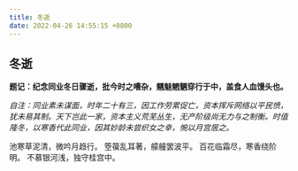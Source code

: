 ```yaml
---
title: 冬逝
date: 2022-04-26 14:55:15 +0800
---
```


## 冬逝

**题记：纪念同业冬日骤逝，批今时之嘈杂，魑魅魍魉穿行于中，盖食人血馒头也。**

*自注：同业素未谋面，时年二十有三，因工作劳累促亡，资本挥斥网络以平民愤，犹未易其制。天下岂此一家，资本主义荒芜丛生，无产阶级尚无力与之制衡。时值隆冬，以寒香代此同业，因其妙龄未尝织女之幸，惋以月宫居之。*

池寒草泥清，微吟月趋行。
箜篌乱耳著，艨艟罢波平。
百花临霜尽，寒香绕阶明。
不慕银河浅，独守桂宫中。